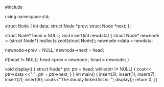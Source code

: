 #include <iostream>

using namespace std;


struct Node {
   int data;
   struct Node *prev;
   struct Node *next;
};

struct Node* head = NULL;
void insert(int newdata) {
   struct Node* newnode = (struct Node*) malloc(sizeof(struct Node));
   newnode->data = newdata;

   newnode->prev = NULL;
   newnode->next = head;

   if(head != NULL)
   head->prev = newnode ;
   head = newnode;
}

void display() {
   struct Node* ptr;
   ptr = head;
   while(ptr != NULL) {
      cout<< ptr->data <<" ";
      ptr = ptr->next;
   }
}
int main() {
   insert(3);
   insert(1);
   insert(7);
   insert(2);
   insert(9);
   cout<<"The doubly linked list is: ";
   display();
   return 0;
}}

